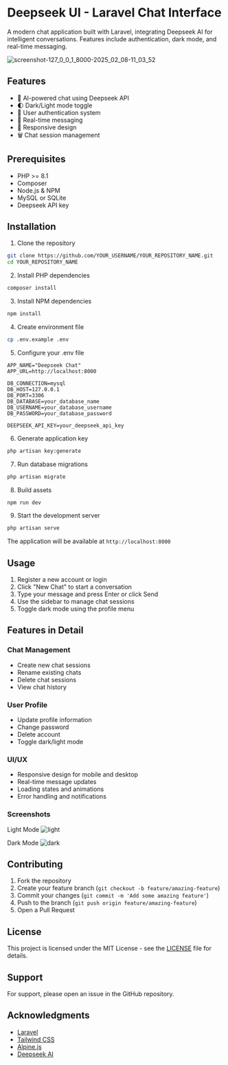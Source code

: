# Deepseek UI - Laravel Chat Interface

A modern chat application built with Laravel, integrating Deepseek AI for intelligent conversations. Features include authentication, dark mode, and real-time messaging.

![screenshot-127_0_0_1_8000-2025_02_08-11_03_52](https://github.com/user-attachments/assets/cb4957bc-2e3a-4602-adf5-7ef28cdecc3d)

## Features

- 🤖 AI-powered chat using Deepseek API
- 🌓 Dark/Light mode toggle
- 🔐 User authentication system
- 💬 Real-time messaging
- 📱 Responsive design
- 🗑️ Chat session management

## Prerequisites

- PHP >= 8.1
- Composer
- Node.js & NPM
- MySQL or SQLite
- Deepseek API key

## Installation

1. Clone the repository
```bash
git clone https://github.com/YOUR_USERNAME/YOUR_REPOSITORY_NAME.git
cd YOUR_REPOSITORY_NAME
```

2. Install PHP dependencies
```bash
composer install
```

3. Install NPM dependencies
```bash
npm install
```

4. Create environment file
```bash
cp .env.example .env
```

5. Configure your .env file
```env
APP_NAME="Deepseek Chat"
APP_URL=http://localhost:8000

DB_CONNECTION=mysql
DB_HOST=127.0.0.1
DB_PORT=3306
DB_DATABASE=your_database_name
DB_USERNAME=your_database_username
DB_PASSWORD=your_database_password

DEEPSEEK_API_KEY=your_deepseek_api_key
```

6. Generate application key
```bash
php artisan key:generate
```

7. Run database migrations
```bash
php artisan migrate
```

8. Build assets
```bash
npm run dev
```

9. Start the development server
```bash
php artisan serve
```

The application will be available at `http://localhost:8000`

## Usage

1. Register a new account or login
2. Click "New Chat" to start a conversation
3. Type your message and press Enter or click Send
4. Use the sidebar to manage chat sessions
5. Toggle dark mode using the profile menu

## Features in Detail

### Chat Management
- Create new chat sessions
- Rename existing chats
- Delete chat sessions
- View chat history

### User Profile
- Update profile information
- Change password
- Delete account
- Toggle dark/light mode

### UI/UX
- Responsive design for mobile and desktop
- Real-time message updates
- Loading states and animations
- Error handling and notifications

### Screenshots

Light Mode
![light](https://github.com/user-attachments/assets/c78db8ef-ffd1-485e-bb65-0424f7c95f09)

Dark Mode
![dark](https://github.com/user-attachments/assets/4906e619-52e9-4c74-bec1-dd84f17250be)


## Contributing

1. Fork the repository
2. Create your feature branch (`git checkout -b feature/amazing-feature`)
3. Commit your changes (`git commit -m 'Add some amazing feature'`)
4. Push to the branch (`git push origin feature/amazing-feature`)
5. Open a Pull Request

## License

This project is licensed under the MIT License - see the [LICENSE](LICENSE) file for details.

## Support

For support, please open an issue in the GitHub repository.

## Acknowledgments

- [Laravel](https://laravel.com)
- [Tailwind CSS](https://tailwindcss.com)
- [Alpine.js](https://alpinejs.dev)
- [Deepseek AI](https://deepseek.com)
